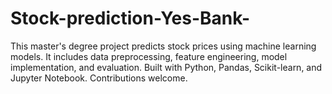 # Stock-prediction-Yes-Bank-
This master's degree project predicts stock prices using machine learning models. It includes data preprocessing, feature engineering, model implementation, and evaluation. Built with Python, Pandas, Scikit-learn, and Jupyter Notebook. Contributions welcome. 
